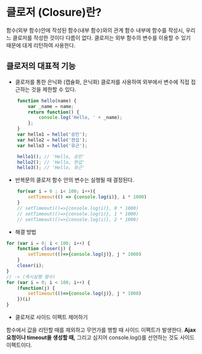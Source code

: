 # 클로저 (Closure)란?
함수(외부 함수)안에 작성된 함수(내부 함수)와의 관계
함수 내부에 함수를 작성시, 우리느 클로저를 작성한 것이다 다름이 없다.
클로저는 외부 함수의 변수를 이용할 수 있기 때문에 대게 리턴하여 사용한다. 

## 클로저의 대표적 기능

- 클로저를 통한 은닉화 (캡슐화, 은닉화)
클로저를 사용하여 외부에서 변수에 직접 접근하는 것을 제한할 수 있다. 

```javascript
    function hello(name) {
        var _name = name;
        return function() {
            console.log('Hello, ' + _name);
        };
    }
    var hello1 = hello('승민');
    var hello2 = hello('현섭');
    var hello3 = hello('유근');

    hello1(); // 'Hello, 승민'
    hello2(); // 'Hello, 현섭'
    hello3(); // 'Hello, 유근'
```

- 반복문의 클로저
함수 안의 변수는 실행될 때 결정된다.

```javascript
    for(var i = 0 ; i< 100; i++){
        setTimeout(() => {console.log(i)}, i * 1000)
    }
    // setTimeout(()=>{console.log(i)}, 0 * 1000)
    // setTimeout(()=>{console.log(i)}, 1 * 1000)
    // setTimeout(()=>{console.log(i)}, 2 * 1000)
```

- 해결 방법

```javascript
for (var i = 0; i < 100; i++) {
    function closer(j) {
        setTimeout(()=>{console.log(j)}, j * 1000)
    }
    closer(i);
}
// -> (즉시실행 함수)
for (var i = 0; i < 100; i++) {
    (function(j) {
        setTimeout(()=>{console.log(j)}, j * 1000)
    })(i)
}
```

- 클로저로 사이드 이펙트 제어하기

함수에서 값을 리턴할 때를 제외하고 무언가를 행할 때 사이드 이펙트가 발생한다. 
**Ajax 요청이나 timeout을 생성할 때,** 
그리고 심지어 console.log()를 선언하는 것도 사이드 이펙트이다.